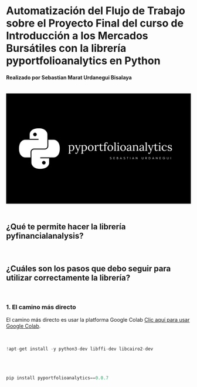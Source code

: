 # **Automatización del Flujo de Trabajo sobre el Proyecto Final del curso de Introducción a los Mercados Bursátiles con la librería pyportfolioanalytics en Python**
#### **Realizado por Sebastian Marat Urdanegui Bisalaya**
<br>
<img src = "./images/Black Elegant Photography Logo.png" width = "100%" height = "300px">
<br>
<br>

## **¿Qué te permite hacer la librería pyfinancialanalysis?**

<br>

## **¿Cuáles son los pasos que debo seguir para utilizar correctamente la librería?**

<br>

### **1. El camino más directo**
El camino más directo es usar la platforma Google Colab [Clic aquí para usar Google Colab](https://colab.research.google.com/).

<br>

```python
!apt-get install -y python3-dev libffi-dev libcairo2-dev
```

<br>

<br>

```python
pip install pyportfolioanalytics==0.0.7
```

<br>









